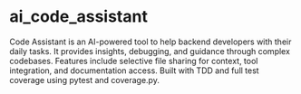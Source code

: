 # ai_code_assistant
Code Assistant is an AI-powered tool to help backend developers with their daily tasks. It provides insights, debugging, and guidance through complex codebases. Features include selective file sharing for context, tool integration, and documentation access. Built with TDD and full test coverage using pytest and coverage.py.
